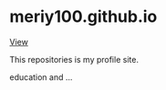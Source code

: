 # meriy100.github.io


[View](https://meriy100.github.io)

This repositories is my profile site.

education and ...   

